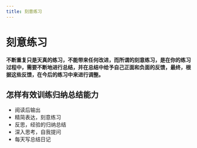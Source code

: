 ```yaml
---
title: 刻意练习
---
```


# 刻意练习

**不断重复只是天真的练习，不能带来任何改进，而所谓的刻意练习，是在你的练习过程中，需要不断地进行总结，并在总结中给予自己正面和负面的反馈，最终，根据这些反馈，在今后的练习中来进行调整。**

## 怎样有效训练归纳总结能力

- 阅读后输出
- 精简表达，刻意练习
- 反思，经验的归纳总结
- 深入思考，自我提问
- 每天写总结日记
